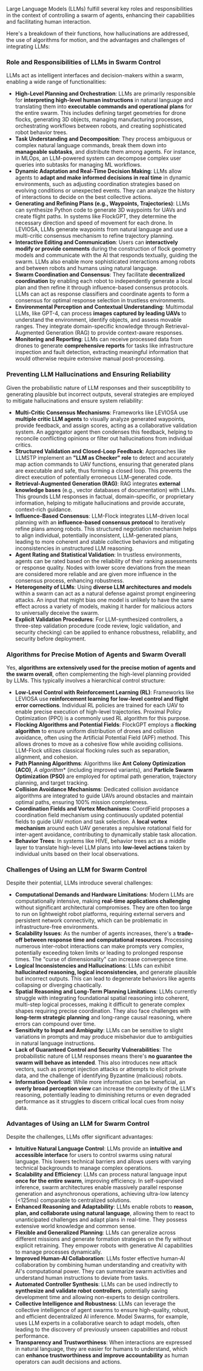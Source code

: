 Large Language Models (LLMs) fulfill several key roles and responsibilities in the context of controlling a swarm of agents, enhancing their capabilities and facilitating human interaction.

Here's a breakdown of their functions, how hallucinations are addressed, the use of algorithms for motion, and the advantages and challenges of integrating LLMs:

### Role and Responsibilities of LLMs in Swarm Control

LLMs act as intelligent interfaces and decision-makers within a swarm, enabling a wide range of functionalities:

- **High-Level Planning and Orchestration**: LLMs are primarily responsible for **interpreting high-level human instructions** in natural language and translating them into **executable commands and operational plans** for the entire swarm. This includes defining target geometries for drone flocks, generating 3D objects, managing manufacturing processes, orchestrating workflows between robots, and creating sophisticated robot behavior trees.
- **Task Understanding and Decomposition**: They process ambiguous or complex natural language commands, break them down into **manageable subtasks**, and distribute them among agents. For instance, in MLOps, an LLM-powered system can decompose complex user queries into subtasks for managing ML workflows.
- **Dynamic Adaptation and Real-Time Decision Making**: LLMs allow agents to **adapt and make informed decisions in real time** in dynamic environments, such as adjusting coordination strategies based on evolving conditions or unexpected events. They can analyze the history of interactions to decide on the best collective actions.
- **Generating and Refining Plans (e.g., Waypoints, Trajectories)**: LLMs can synthesize Python code to generate 3D waypoints for UAVs and create flight paths. In systems like FlockGPT, they determine the necessary direction and speed of movement for each drone. In LEVIOSA, LLMs generate waypoints from natural language and use a multi-critic consensus mechanism to refine trajectory planning.
- **Interactive Editing and Communication**: Users can **interactively modify or provide comments** during the construction of flock geometry models and communicate with the AI that responds textually, guiding the swarm. LLMs also enable more sophisticated interactions among robots and between robots and humans using natural language.
- **Swarm Coordination and Consensus**: They facilitate **decentralized coordination** by enabling each robot to independently generate a local plan and then refine it through influence-based consensus protocols. LLMs can act as response classifiers and coordinate agents to form a consensus for optimal response selection in trustless environments.
- **Environmental Perception and Contextual Understanding**: Multimodal LLMs, like GPT-4, can process **images captured by leading UAVs** to understand the environment, identify objects, and assess movable ranges. They integrate domain-specific knowledge through Retrieval-Augmented Generation (RAG) to provide context-aware responses.
- **Monitoring and Reporting**: LLMs can receive processed data from drones to generate **comprehensive reports** for tasks like infrastructure inspection and fault detection, extracting meaningful information that would otherwise require extensive manual post-processing.

### Preventing LLM Hallucinations and Ensuring Reliability

Given the probabilistic nature of LLM responses and their susceptibility to generating plausible but incorrect outputs, several strategies are employed to mitigate hallucinations and ensure system reliability:

- **Multi-Critic Consensus Mechanisms**: Frameworks like LEVIOSA use **multiple critic LLM agents** to visually analyze generated waypoints, provide feedback, and assign scores, acting as a collaborative validation system. An aggregator agent then condenses this feedback, helping to reconcile conflicting opinions or filter out hallucinations from individual critics.
- **Structured Validation and Closed-Loop Feedback**: Approaches like LLMSTP implement an **"LLM as Checker" role** to detect and accurately map action commands to UAV functions, ensuring that generated plans are executable and safe, thus forming a closed loop. This prevents the direct execution of potentially erroneous LLM-generated code.
- **Retrieval-Augmented Generation (RAG)**: RAG integrates **external knowledge bases** (e.g., vector databases of documentation) with LLMs. This grounds LLM responses in factual, domain-specific, or proprietary information, helping to mitigate hallucinations and provide accurate, context-rich guidance.
- **Influence-Based Consensus**: LLM-Flock integrates LLM-driven local planning with an **influence-based consensus protocol** to iteratively refine plans among robots. This structured negotiation mechanism helps to align individual, potentially inconsistent, LLM-generated plans, leading to more coherent and stable collective behaviors and mitigating inconsistencies in unstructured LLM reasoning.
- **Agent Rating and Statistical Validation**: In trustless environments, agents can be rated based on the reliability of their ranking assessments or response quality. Nodes with lower score deviations from the mean are considered more reliable and are given more influence in the consensus process, enhancing robustness.
- **Heterogeneity of LLMs**: Using **diverse LLM architectures and models** within a swarm can act as a natural defense against prompt engineering attacks. An input that might bias one model is unlikely to have the same effect across a variety of models, making it harder for malicious actors to universally deceive the swarm.
- **Explicit Validation Procedures**: For LLM-synthesized controllers, a three-step validation procedure (code review, logic validation, and security checking) can be applied to enhance robustness, reliability, and security before deployment.

### Algorithms for Precise Motion of Agents and Swarm Overall

Yes, **algorithms are extensively used for the precise motion of agents and the swarm overall**, often complementing the high-level planning provided by LLMs. This typically involves a hierarchical control structure:

- **Low-Level Control with Reinforcement Learning (RL)**: Frameworks like LEVIOSA use **reinforcement learning for low-level control and flight error corrections**. Individual RL policies are trained for each UAV to enable precise execution of high-level trajectories. Proximal Policy Optimization (PPO) is a commonly used RL algorithm for this purpose.
- **Flocking Algorithms and Potential Fields**: FlockGPT employs a **flocking algorithm** to ensure uniform distribution of drones and collision avoidance, often using the Artificial Potential Field (APF) method. This allows drones to move as a cohesive flow while avoiding collisions. LLM-Flock utilizes classical flocking rules such as separation, alignment, and cohesion.
- **Path Planning Algorithms**: Algorithms like **Ant Colony Optimization (ACO)**, __A_ algorithm_* (including improved variants), and **Particle Swarm Optimization (PSO)** are employed for optimal path generation, trajectory planning, and target tracking.
- **Collision Avoidance Mechanisms**: Dedicated collision avoidance algorithms are integrated to guide UAVs around obstacles and maintain optimal paths, ensuring 100% mission completeness.
- **Coordination Fields and Vortex Mechanisms**: CoordField proposes a coordination field mechanism using continuously updated potential fields to guide UAV motion and task selection. A **local vortex mechanism** around each UAV generates a repulsive rotational field for inter-agent avoidance, contributing to dynamically stable task allocation.
- **Behavior Trees**: In systems like HIVE, behavior trees act as a middle layer to translate high-level LLM plans into **low-level actions** taken by individual units based on their local observations.

### Challenges of Using an LLM for Swarm Control

Despite their potential, LLMs introduce several challenges:

- **Computational Demands and Hardware Limitations**: Modern LLMs are computationally intensive, making **real-time applications challenging** without significant architectural compromises. They are often too large to run on lightweight robot platforms, requiring external servers and persistent network connectivity, which can be problematic in infrastructure-free environments.
- **Scalability Issues**: As the number of agents increases, there's a **trade-off between response time and computational resources**. Processing numerous inter-robot interactions can make prompts very complex, potentially exceeding token limits or leading to prolonged response times. The "curse of dimensionality" can increase convergence time.
- **Logical Inconsistencies and Hallucinations**: LLMs can exhibit **hallucinated reasoning, logical inconsistencies**, and generate plausible but incorrect outputs. This can lead to degenerate behaviors like agents collapsing or diverging chaotically.
- **Spatial Reasoning and Long-Term Planning Limitations**: LLMs currently struggle with integrating foundational spatial reasoning into coherent, multi-step logical processes, making it difficult to generate complex shapes requiring precise coordination. They also face challenges with **long-term strategic planning** and long-range causal reasoning, where errors can compound over time.
- **Sensitivity to Input and Ambiguity**: LLMs can be sensitive to slight variations in prompts and may produce misbehavior due to ambiguities in natural language instructions.
- **Lack of Guaranteed Control and Security Vulnerabilities**: The probabilistic nature of LLM responses means there's **no guarantee the swarm will behave as intended**. This also introduces new attack vectors, such as prompt injection attacks or attempts to elicit private data, and the challenge of identifying Byzantine (malicious) robots.
- **Information Overload**: While more information can be beneficial, an **overly broad perception view** can increase the complexity of the LLM's reasoning, potentially leading to diminishing returns or even degraded performance as it struggles to discern critical local cues from noisy data.

### Advantages of Using an LLM for Swarm Control

Despite the challenges, LLMs offer significant advantages:

- **Intuitive Natural Language Control**: LLMs provide an **intuitive and accessible interface** for users to control swarms using natural language. This lowers technical barriers and allows users with varying technical backgrounds to manage complex operations.
- **Scalability and Efficiency**: LLMs can process natural language input **once for the entire swarm**, improving efficiency. In self-supervised inference, swarm architectures enable massively parallel response generation and asynchronous operations, achieving ultra-low latency (<125ms) comparable to centralized solutions.
- **Enhanced Reasoning and Adaptability**: LLMs enable robots to **reason, plan, and collaborate using natural language**, allowing them to react to unanticipated challenges and adapt plans in real-time. They possess extensive world knowledge and common sense.
- **Flexible and Generalized Planning**: LLMs can generalize across different missions and generate formation strategies on the fly without explicit retraining. They empower robots with generative AI capabilities to manage processes dynamically.
- **Improved Human-AI Collaboration**: LLMs foster effective human-AI collaboration by combining human understanding and creativity with AI's computational power. They can summarize swarm activities and understand human instructions to deviate from tasks.
- **Automated Controller Synthesis**: LLMs can be used indirectly to **synthesize and validate robot controllers**, potentially saving development time and allowing non-experts to design controllers.
- **Collective Intelligence and Robustness**: LLMs can leverage the collective intelligence of agent swarms to ensure high-quality, robust, and efficient decentralized AI inference. Model Swarms, for example, uses LLM experts in a collaborative search to adapt models, often leading to the discovery of previously unseen capabilities and robust performance.
- **Transparency and Trustworthiness**: When interactions are expressed in natural language, they are easier for humans to understand, which can **enhance trustworthiness and improve accountability** as human operators can audit decisions and actions.